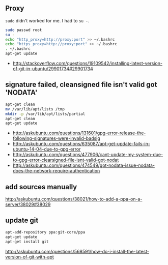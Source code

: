 ## Proxy

`sudo` didn't worked for me. I had to `su -`.

```bash
sudo passwd root
su -
echo "http_proxy=http://proxy:port" >> ~/.bashrc
echo "https_proxy=http://proxy:port" >> ~/.bashrc
. ~/.bashrc
apt-get update
```

- http://stackoverflow.com/questions/19109542/installing-latest-version-of-git-in-ubuntu/29901734#29901734

## signature failed, cleansigned file isn't valid got 'NODATA'

```bash
apt-get clean
mv /var/lib/apt/lists /tmp
mkdir -p /var/lib/apt/lists/partial
apt-get clean
apt-get update
```

- http://askubuntu.com/questions/131601/gpg-error-release-the-following-signatures-were-invalid-badsig
- http://askubuntu.com/questions/635087/apt-get-update-fails-in-ubuntu-14-04-due-to-gpg-error
- http://askubuntu.com/questions/477906/cant-update-my-system-due-to-gpg-error-clearsigned-file-isnt-valid-got-nodat
- http://askubuntu.com/questions/474549/got-nodata-issue-nodata-does-the-network-require-authentication

## add sources manually

http://askubuntu.com/questions/38021/how-to-add-a-ppa-on-a-server/38029#38029

## update git

```bash
apt-add-repository ppa:git-core/ppa
apt-get update
apt-get install git
```

http://askubuntu.com/questions/568591/how-do-i-install-the-latest-version-of-git-with-apt
